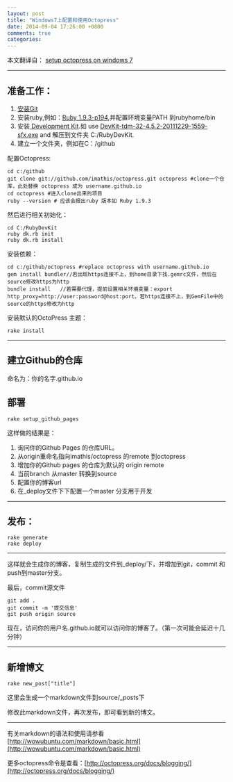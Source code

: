 ```yaml
---
layout: post
title: "Windows7上配置和使用Octopress"
date: 2014-09-04 17:26:00 +0800
comments: true
categories: 
---
```


本文翻译自：
[setup octopress on windows 7](http://www.techelex.org/setup-octopress-on-windows7/)

----------


## 准备工作： ##
 
1. [安装Git](http://git-scm.com/)
1. 安装ruby,例如：[Ruby 1.9.3-p194](http://rubyforge.org/frs/download.php/76054/rubyinstaller-1.9.3-p194.exe),并配置环境变量PATH 到rubyhome/bin
1. 安装[ Development Kit](http://rubyinstaller.org/downloads/).如 use [DevKit-tdm-32-4.5.2-20111229-1559-sfx.exe](https://github.com/downloads/oneclick/rubyinstaller/DevKit-tdm-32-4.5.2-20111229-1559-sfx.exehttps://github.com/downloads/oneclick/rubyinstaller/DevKit-tdm-32-4.5.2-20111229-1559-sfx.exe) and 解压到文件夹 C:/RubyDevKit.
1. 建立一个文件夹，例如在C：/github 



配置Octopress:

    cd c:/github
    git clone git://github.com/imathis/octopress.git octopress #clone一个仓库，此处替换 octopress 成为 username.github.io
    cd octopress #进入clone出来的项目
    ruby --version # 应该会报出ruby 版本如 Ruby 1.9.3

然后进行相关初始化：	

    cd C:/RubyDevKit
    ruby dk.rb init
    ruby dk.rb install

安装依赖：

    cd c:/github/octopress #replace octopress with username.github.io
    gem install bundler//若出现https连接不上，到home目录下找.gemrc文件，然后在source修改https为http
    bundle install   //若需要代理，提前设置相关环境变量：export http_proxy=http://user:password@host:port。若https连接不上，到GemFile中的source的https修改为http

安装默认的OctoPress 主题：
    
    rake install


----------

## 建立Github的仓库 ##

命名为：你的名字.github.io

## 部署 ##

    rake setup_github_pages
这样做的结果是：

1. 询问你的Github Pages 的仓库URL。
1. 从origin重命名指向imathis/octopress 的remote 到octopress
1. 增加你的Github pages 的仓库为默认的 origin remote
1. 当前branch 从master 转换到source
1. 配置你的博客url
1. 在_deploy文件下下配置一个master 分支用于开发

----------

## 发布： ##
	

    rake generate
    rake deploy


----------
这样就会生成你的博客，复制生成的文件到_deploy/下，并增加到git，commit 和push到master分支。

最后，commit源文件

    git add .
    git commit -m '提交信息'
    git push origin source

现在，访问你的用户名.github.io就可以访问你的博客了。（第一次可能会延迟十几分钟）


----------
## 新增博文 ##
    rake new_post["title"]

这里会生成一个markdown文件到source/_posts下

修改此markdown文件，再次发布，即可看到新的博文。


----------


有关markdown的语法和使用请参看[http://wowubuntu.com/markdown/basic.html](http://wowubuntu.com/markdown/basic.html)

更多octopress命令是查看：[http://octopress.org/docs/blogging/](http://octopress.org/docs/blogging/)


